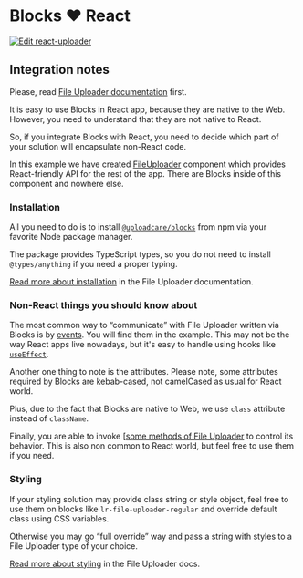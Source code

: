 # Blocks ❤️ React

[![Edit react-uploader](https://codesandbox.io/static/img/play-codesandbox.svg)](https://codesandbox.io/s/github/uploadcare/blocks-examples/tree/main/examples/react-uploader/)

## Integration notes

Please, read [File Uploader documentation](https://uploadcare.com/docs/file-uploader/) first.

It is easy to use Blocks in React app, because they are native to the Web. 
However, you need to understand that they are not native to React.

So, if you integrate Blocks with React, you need to decide which part of your solution will encapsulate non-React code.

In this example we have created [FileUploader](./src/FileUploader/FileUploader.tsx) component 
which provides React-friendly API for the rest of the app. There are Blocks inside of this component and nowhere else.

### Installation

All you need to do is to install [`@uploadcare/blocks`](https://www.npmjs.com/package/@uploadcare/blocks) from npm
via your favorite Node package manager.

The package provides TypeScript types, so you do not need to install `@types/anything` if you need a proper typing.

[Read more about installation]((https://uploadcare.com/docs/file-uploader/installation/)) in the File Uploader documentation.

### Non-React things you should know about

The most common way to “communicate” with File Uploader written via Blocks is by [events](https://uploadcare.com/docs/file-uploader/data-and-events/).
You will find them in the example. This may not be the way React apps live nowadays, but it's easy to handle using 
hooks like [`useEffect`](https://react.dev/reference/react/useEffect).

Another one thing to note is the attributes. 
Please note, some attributes required by Blocks are kebab-cased, not camelCased as usual for React world.

Plus, due to the fact that Blocks are native to Web, we use `class` attribute instead of `className`.

Finally, you are able to invoke [[some methods of File Uploader](https://uploadcare.com/docs/file-uploader/api/) 
to control its behavior. This is also non common to React world, but feel free to use them if you need.

### Styling

If your styling solution may provide class string or style object, feel free to use them on blocks like 
`lr-file-uploader-regular` and override default class using CSS variables.

Otherwise you may go “full override” way and pass a string with styles to a File Uploader type of your choice.

[Read more about styling](https://uploadcare.com/docs/file-uploader/styling/) in the File Uploader docs.
